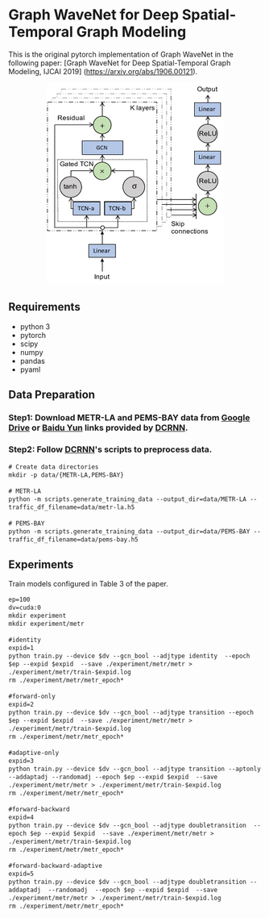 # Graph WaveNet for Deep Spatial-Temporal Graph Modeling

This is the original pytorch implementation of Graph WaveNet in the following paper: 
[Graph WaveNet for Deep Spatial-Temporal Graph Modeling, IJCAI 2019] (https://arxiv.org/abs/1906.00121).

<p align="center">
  <img width="350" height="400" src=./fig/model.pdf>
</p>

## Requirements
- python 3
- pytorch
- scipy
- numpy
- pandas
- pyaml


## Data Preparation

### Step1: Download METR-LA and PEMS-BAY data from [Google Drive](https://drive.google.com/open?id=10FOTa6HXPqX8Pf5WRoRwcFnW9BrNZEIX) or [Baidu Yun](https://pan.baidu.com/s/14Yy9isAIZYdU__OYEQGa_g) links provided by [DCRNN](https://github.com/liyaguang/DCRNN).

### Step2: Follow [DCRNN](https://github.com/liyaguang/DCRNN)'s scripts to preprocess data.

```
# Create data directories
mkdir -p data/{METR-LA,PEMS-BAY}

# METR-LA
python -m scripts.generate_training_data --output_dir=data/METR-LA --traffic_df_filename=data/metr-la.h5

# PEMS-BAY
python -m scripts.generate_training_data --output_dir=data/PEMS-BAY --traffic_df_filename=data/pems-bay.h5

```
## Experiments
Train models configured in Table 3 of the paper.

```
ep=100
dv=cuda:0
mkdir experiment
mkdir experiment/metr

#identity
expid=1
python train.py --device $dv --gcn_bool --adjtype identity  --epoch $ep --expid $expid  --save ./experiment/metr/metr > ./experiment/metr/train-$expid.log
rm ./experiment/metr/metr_epoch*

#forward-only
expid=2
python train.py --device $dv --gcn_bool --adjtype transition --epoch $ep --expid $expid  --save ./experiment/metr/metr > ./experiment/metr/train-$expid.log
rm ./experiment/metr/metr_epoch*

#adaptive-only
expid=3
python train.py --device $dv --gcn_bool --adjtype transition --aptonly  --addaptadj --randomadj --epoch $ep --expid $expid  --save ./experiment/metr/metr > ./experiment/metr/train-$expid.log
rm ./experiment/metr/metr_epoch*

#forward-backward
expid=4
python train.py --device $dv --gcn_bool --adjtype doubletransition  --epoch $ep --expid $expid  --save ./experiment/metr/metr > ./experiment/metr/train-$expid.log
rm ./experiment/metr/metr_epoch*

#forward-backward-adaptive
expid=5
python train.py --device $dv --gcn_bool --adjtype doubletransition --addaptadj  --randomadj  --epoch $ep --expid $expid  --save ./experiment/metr/metr > ./experiment/metr/train-$expid.log
rm ./experiment/metr/metr_epoch*

```


